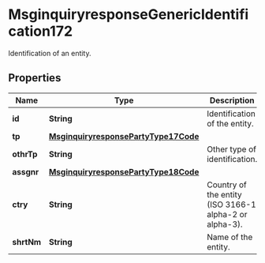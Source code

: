 

# MsginquiryresponseGenericIdentification172

Identification of an entity.
## Properties

Name | Type | Description | Notes
------------ | ------------- | ------------- | -------------
**id** | **String** | Identification of the entity. |  [optional]
**tp** | [**MsginquiryresponsePartyType17Code**](MsginquiryresponsePartyType17Code.md) |  |  [optional]
**othrTp** | **String** | Other type of identification. |  [optional]
**assgnr** | [**MsginquiryresponsePartyType18Code**](MsginquiryresponsePartyType18Code.md) |  |  [optional]
**ctry** | **String** | Country of the entity (ISO 3166-1 alpha-2 or alpha-3). |  [optional]
**shrtNm** | **String** | Name of the entity. |  [optional]



